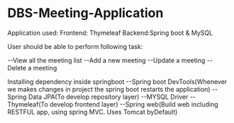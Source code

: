 # DBS-Meeting-Application

Application used:
Frontend: Thymeleaf
Backend:Spring boot & MySQL

User should be able to perform following task:

--View all the meeting list
--Add a new meeting
--Update a meeting
--Delete a meeting

Installing dependency inside springboot
--Spring boot DevTools(Whenever we makes changes in project the spring boot restarts the application)
--Spring Data JPA(To develop repository layer)
--MYSQL Driver 
--Thymeleaf(To develop frontend layer)
--Spring web(Build web including RESTFUL app, using spring MVC. Uses Tomcat byDefault)


